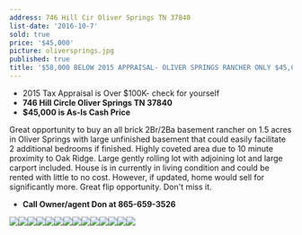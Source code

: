 ```yaml
---
address: 746 Hill Cir Oliver Springs TN 37840
list-date: '2016-10-7'
sold: true
price: '$45,000'
picture: oliversprings.jpg
published: true
title: '$58,000 BELOW 2015 APPRAISAL- OLIVER SPRINGS RANCHER ONLY $45,000!'
---
```



* 2015 Tax Appraisal is Over $100K- check for yourself
* **746 Hill Circle Oliver Springs TN 37840**
* **$45,000 is As-Is Cash Price**

Great opportunity to buy an all brick 2Br/2Ba basement rancher on 1.5 acres in Oliver Springs with large unfinished basement that could easily facilitate 2 additional bedrooms if finished. Highly coveted area due to 10 minute proximity to Oak Ridge. Large gently rolling lot with adjoining lot and large carport included. House is in currently in living condition and could be rented with little to no cost. However, if updated, home would sell for significantly more. Great flip opportunity. Don't miss it.

* **Call Owner/agent Don at 865-659-3526**

![](/uploads/versions/20161006-182613---x----4128-2322x---.jpg)![](/uploads/versions/20161006-182650---x----4128-2322x---.jpg)![](/uploads/versions/20161006-182715---x----4128-2322x---.jpg)![](/uploads/versions/20161006-182842---x----4128-2322x---.jpg)![](/uploads/versions/20161006-182553---x----4128-2322x---.jpg)![](/uploads/versions/20161006-183108---x----4128-2322x---.jpg)![](/uploads/versions/20161006-183333---x----4128-2322x---.jpg)![](/uploads/versions/20161006-181918---x----4128-2322x---.jpg)![](/uploads/versions/20161006-115506---x----4128-2322x---.jpg)![](/uploads/versions/20161006-181643---x----4128-2322x---.jpg)![](/uploads/versions/20161006-182921---x----4128-2322x---.jpg)![](/uploads/versions/20161006-182955---x----4128-2322x---.jpg)![](/uploads/versions/20161006-181611---x----4128-2322x---.jpg)![](/uploads/versions/20161006-181816---x----4128-2322x---.jpg)